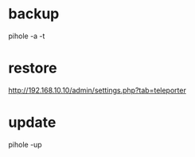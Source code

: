 # backup
pihole -a -t

# restore
http://192.168.10.10/admin/settings.php?tab=teleporter


# update
pihole -up
